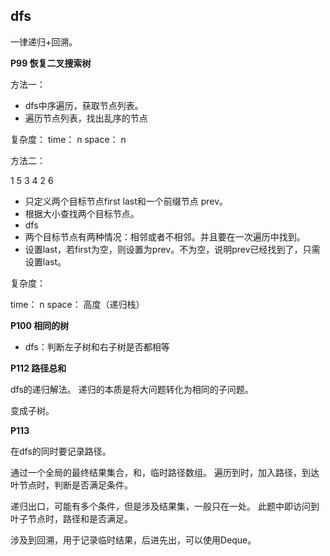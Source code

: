 ## dfs

一律递归+回溯。

**P99 恢复二叉搜索树**

方法一：
* dfs中序遍历，获取节点列表。
* 遍历节点列表，找出乱序的节点

复杂度：
time： n
space： n

方法二：

1 5 3 4 2 6
* 只定义两个目标节点first last和一个前缀节点 prev。
* 根据大小查找两个目标节点。
* dfs
* 两个目标节点有两种情况：相邻或者不相邻。并且要在一次遍历中找到。
* 设置last，若first为空，则设置为prev。不为空，说明prev已经找到了，只需设置last。

复杂度：

time： n
space： 高度（递归栈）

**P100 相同的树**

* dfs：判断左子树和右子树是否都相等

**P112 路径总和**

dfs的递归解法。
递归的本质是将大问题转化为相同的子问题。

变成子树。

**P113**

在dfs的同时要记录路径。

通过一个全局的最终结果集合，和，临时路径数组。
遍历到时，加入路径，到达叶节点时，判断是否满足条件。

递归出口，可能有多个条件，但是涉及结果集，一般只在一处。
此题中即访问到叶子节点时，路径和是否满足。

涉及到回溯，用于记录临时结果，后进先出，可以使用Deque。
